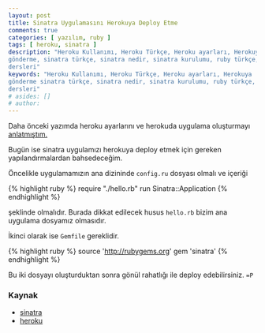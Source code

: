 ```yaml
---
layout: post
title: Sinatra Uygulamasını Herokuya Deploy Etme
comments: true
categories: [ yazılım, ruby ]
tags: [ heroku, sinatra ]
description: "Heroku Kullanımı, Heroku Türkçe, Heroku ayarları, Herokuya
gönderme, sinatra türkçe, sinatra nedir, sinatra kurulumu, ruby türkçe, ruby
dersleri"
keywords: "Heroku Kullanımı, Heroku Türkçe, Heroku ayarları, Herokuya
gönderme sinatra türkçe, sinatra nedir, sinatra kurulumu, ruby türkçe, ruby
dersleri"
# asides: []
# author:
---
```


Daha önceki yazımda heroku ayarlarını ve herokuda uygulama oluşturmayı [anlatmıştım.](http://askingedik.net/2012/12/21/heroku-setup-and-deploy/)

Bugün ise sinatra uygulamızı herokuya deploy etmek için gereken
yapılandırmalardan bahsedeceğim.

Öncelikle uygulamamızın ana dizininde `config.ru` dosyası olmalı ve içeriği

<!-- more -->

{% highlight ruby %}
require "./hello.rb"
run Sinatra::Application
{% endhighlight %}

şeklinde olmalıdır. Burada dikkat edilecek husus `hello.rb` bizim ana uygulama dosyamız olmasıdır.

İkinci olarak ise `Gemfile` gereklidir.

{% highlight ruby %}
source 'http://rubygems.org'
gem 'sinatra'
{% endhighlight %}

Bu iki dosyayı oluşturduktan sonra gönül rahatlığı ile deploy edebilirsiniz.
`=P`


###   Kaynak

- [sinatra](http://sinatra-book.gittr.com/#heroku)
- [heroku](https://devcenter.heroku.com/articles/rack#pure-rack-apps)
